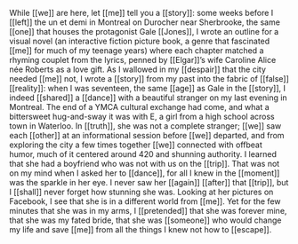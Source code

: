 While [[we]] are here, let [[me]] tell you a [[story]]: some weeks before I [[left]] the un et demi in Montreal on Durocher near Sherbrooke, the same [[one]] that houses the protagonist Gale [[Jones]], I wrote an outline for a visual novel (an interactive fiction picture book, a genre that fascinated [[me]] for much of my teenage years) where each chapter matched a rhyming couplet from the lyrics, penned by [[Elgar]]’s wife Caroline Alice née Roberts as a love gift. As I wallowed in my [[despair]] that the city needed [[me]] not, I wrote a [[story]] from my past into the fabric of [[false]] [[reality]]: when I was seventeen, the same [[age]] as Gale in the [[story]], I indeed [[shared]] a [[dance]] with a beautiful stranger on my last evening in Montreal. The end of a YMCA cultural exchange had come, and what a bittersweet hug-and-sway it was with E, a girl from a high school across town in Waterloo. In [[truth]], she was not a complete stranger; [[we]] saw each [[other]] at an informational session before [[we]] departed, and from exploring the city a few times together [[we]] connected with offbeat humor, much of it centered around 420 and shunning authority. I learned that she had a boyfriend who was not with us on the [[trip]]. That was not on my mind when I asked her to [[dance]], for all I knew in the [[moment]] was the sparkle in her eye. I never saw her [[again]] [[after]] that [[trip]], but I [[shall]] never forget how stunning she was. Looking at her pictures on Facebook, I see that she is in a different world from [[me]]. Yet for the few minutes that she was in my arms, I [[pretended]] that she was forever mine, that she was my fated bride, that she was [[someone]] who would change my life and save [[me]] from all the things I knew not how to [[escape]].  